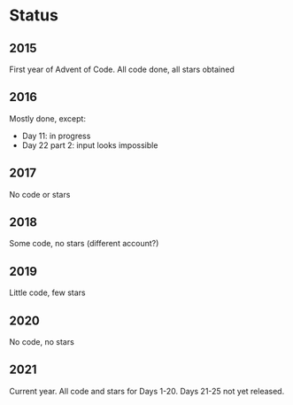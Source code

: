 # Status

## 2015

First year of Advent of Code. All code done, all stars obtained

## 2016

Mostly done, except:

- Day 11: in progress
- Day 22 part 2: input looks impossible

## 2017

No code or stars

## 2018

Some code, no stars (different account?)

## 2019

Little code, few stars

## 2020

No code, no stars

## 2021

Current year. All code and stars for Days 1-20. Days 21-25 not yet released.
